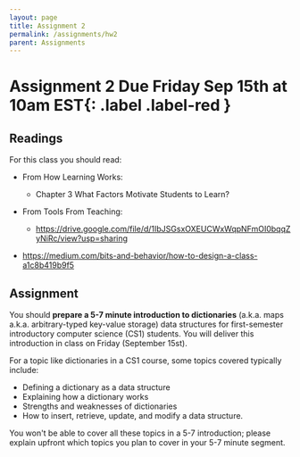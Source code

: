 ```yaml
---
layout: page
title: Assignment 2
permalink: /assignments/hw2
parent: Assignments
---
```



# Assignment 2 **Due Friday Sep 15th at 10am EST**{: .label .label-red }

## Readings 

For this class you should read:
- From How Learning Works: 
    - Chapter 3 What Factors Motivate Students to Learn?

- From Tools From Teaching:
    - <https://drive.google.com/file/d/1IbJSGsxOXEUCWxWqpNFmOI0bqqZyNiRc/view?usp=sharing>

- <https://medium.com/bits-and-behavior/how-to-design-a-class-a1c8b419b9f5>

## Assignment

You should **prepare a 5-7 minute introduction to dictionaries** (a.k.a. maps a.k.a. arbitrary-typed key-value storage) data structures for first-semester introductory computer science (CS1) students.  You will deliver this introduction in class on Friday (September 15st).

For a topic like dictionaries in a CS1 course, some topics covered typically include:
- Defining a dictionary as a data structure
- Explaining how a dictionary works
- Strengths and weaknesses of dictionaries
- How to insert, retrieve, update, and modify a data structure.

You won't be able to cover all these topics in a 5-7 introduction; please explain upfront which topics you plan to cover in your 5-7 minute segment.
